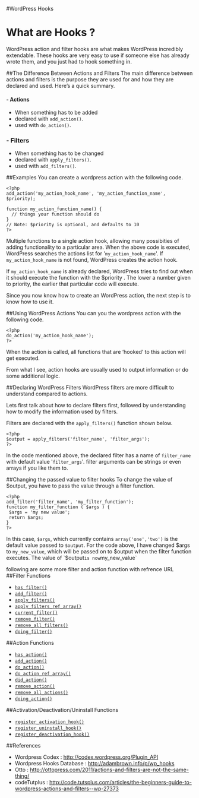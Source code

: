 #WordPress Hooks

# What are Hooks ?

WordPress action and filter hooks are what makes WordPress incredibly extendable. These hooks are very easy to use if someone else has already wrote them, and you just had to hook something in.

##The Difference Between Actions and Filters
The main difference between actions and filters is the purpose they are used for and how they are declared and used. Here’s a quick summary.

#### - Actions
 - When something has to be added
 - declared with `add_action()`.
 - used with `do_action()`.

### - Filters
 - When something has to be changed
 - declared with `apply_filters()`.
 - used with `add_filters()`.

##Examples
You can create a wordpress action with the following code.
```
<?php 
add_action('my_action_hook_name', 'my_action_function_name', $priority);

function my_action_function_name() {
  // things your function should do
}
// Note: $priority is optional, and defaults to 10
?>
```
Multiple functions to a single action hook, allowing many possibities of adding functionality to a particular area.
When the above code is executed, WordPress searches the actions list for '`my_action_hook_name`'. If `my_action_hook_name` is not found, WordPress creates the action hook.

If `my_action_hook_name` is already declared, WordPress tries to find out when it should execute the function with the $priority . The lower a number given to priority, the earlier that particular code will execute.

Since you now know how to create an WordPress action, the next step is to know how to use it.

##Using WordPress Actions
You can you the wordpress action with the following code.

```
<?php 
do_action('my_action_hook_name'); 
?>
```
When the action is called, all functions that are ‘hooked’ to this action will get executed.

From what I see, action hooks are usually used to output information or do some additional logic.

##Declaring WordPress Filters
WordPress filters are more difficult to understand compared to actions.

Lets first talk about how to declare filters first, followed by understanding how to modify the information used by filters.

Filters are declared with the `apply_filters()` function shown below.
```
<?php 
$output = apply_filters('filter_name', 'filter_args'); 
?>
```
In the code mentioned above, the declared filter has a name of `filter_name` with default value '`filter_args`'. filter arguments can be strings or even arrays if you like them to.

##Changing the passed value to filter hooks
To change the value of $output, you have to pass the value through a filter function.
```
<?php 
add_filter('filter_name', 'my_filter_function'); 
function my_filter_function ( $args ) {
 $args = 'my new value'; 
 return $args;
}
?>
```
In this case, `$args`, which currently contains `array('one','two')` is the default value passed to `$output`. For the code above, I have changed $args to `my_new_value`, which will be passed on to $output when the filter function executes. The value of `$output` is now `my_new_value`

following are some more filter and action function with refrence URL 
##Filter Functions
- [`has_filter()`]
- [`add_filter()`]
- [`apply_filters()`]
- [`apply_filters_ref_array()`]
- [`current_filter()`]
- [`remove_filter()`]
- [`remove_all_filters()`]
- [`doing_filter()`]
 
##Action Functions
- [`has_action()`]
- [`add_action()`]
- [`do_action()`]
- [`do_action_ref_array()`]
- [`did_action()`]
- [`remove_action()`]
- [`remove_all_actions()`]
- [`doing_action()`]

##Activation/Deactivation/Uninstall Functions

- [`register_activation_hook()`]
- [`register_uninstall_hook()`]
- [`register_deactivation_hook()`]



[`has_filter()`]:http://codex.wordpress.org/Function_Reference/has_filter
[`add_filter()`]:http://codex.wordpress.org/Function_Reference/add_filter
[`apply_filters()`]:http://codex.wordpress.org/Function_Reference/apply_filters
[`apply_filters_ref_array()`]:http://codex.wordpress.org/Function_Reference/apply_filters_ref_array
[`current_filter()`]:http://codex.wordpress.org/Function_Reference/current_filter
[`remove_filter()`]:http://codex.wordpress.org/Function_Reference/remove_filter
[`remove_all_filters()`]:http://codex.wordpress.org/Function_Reference/remove_all_filters
[`doing_filter()`]:https://developer.wordpress.org/reference/functions/doing_filter/

[`has_action()`]:http://codex.wordpress.org/Function_Reference/has_action
[`add_action()`]:http://codex.wordpress.org/Function_Reference/add_action
[`do_action()`]:http://codex.wordpress.org/Function_Reference/do_action
[`do_action_ref_array()`]:http://codex.wordpress.org/Function_Reference/do_action_ref_array
[`did_action()`]:http://codex.wordpress.org/Function_Reference/did_action
[`remove_action()`]:http://codex.wordpress.org/Function_Reference/remove_action
[`remove_all_actions()`]:http://codex.wordpress.org/Function_Reference/remove_all_actions
[`doing_action()`]:https://developer.wordpress.org/reference/functions/doing_action/

[`register_activation_hook()`]:http://codex.wordpress.org/Function_Reference/register_activation_hook
[`register_uninstall_hook()`]:http://codex.wordpress.org/Function_Reference/register_uninstall_hook
[`register_deactivation_hook()`]:http://codex.wordpress.org/Function_Reference/register_deactivation_hook

##References
- Wordpress Codex : http://codex.wordpress.org/Plugin_API
- Wordpress Hooks Database : http://adambrown.info/p/wp_hooks
- Otto : http://ottopress.com/2011/actions-and-filters-are-not-the-same-thing/
- codeTutplus : http://code.tutsplus.com/articles/the-beginners-guide-to-wordpress-actions-and-filters--wp-27373

